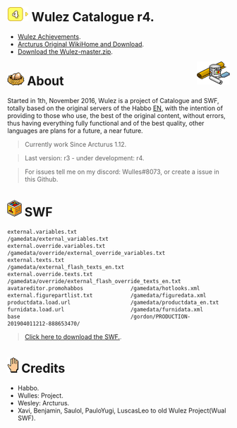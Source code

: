# <img src="https://raw.githubusercontent.com/Wulles/eyethatseeseverything/master/number/4_hi.gif"> Wulez Catalogue r4.

* [Wulez Achievements](https://github.com/Wulles/Achievements).
* [Arcturus Original WikiHome and Download](https://bitbucket.org/Wesley12312/arcturus/wiki/Home).
* [Download the Wulez-master.zip](https://github.com/Wulles/Wulez/archive/master.zip).

<img src="https://raw.githubusercontent.com/Wulles/eyethatseeseverything/master/catal_fp_pic4.gif" align="right">

# <img src="https://raw.githubusercontent.com/Wulles/eyethatseeseverything/master/tonestroom_big.gif"> About

Started in 1th, November 2016, Wulez is a project of Catalogue and SWF, totally based on the original servers of the Habbo [EN](https://habbo.com/), with the intention of providing to those who use, the best of the original content, without errors, thus having everything fully functional and of the best quality, other languages are plans for a future, a near future.

> Currently work Since Arcturus 1.12.

> Last version: r3 - under development: r4.

> For issues tell me on my discord: Wulles#8073, or create a issue in this Github.

# <img src="https://raw.githubusercontent.com/Wulles/eyethatseeseverything/master/pwrup_pins.gif"> SWF
```
external.variables.txt                 /gamedata/external_variables.txt
external.override.variables.txt        /gamedata/override/external_override_variables.txt
external.texts.txt                     /gamedata/external_flash_texts_en.txt
external.override.texts.txt            /gamedata/override/external_flash_override_texts_en.txt
avatareditor.promohabbos               /gamedata/hotlooks.xml
external.figurepartlist.txt            /gamedata/figuredata.xml
productdata.load.url                   /gamedata/productdata_en.txt
furnidata.load.url                     /gamedata/furnidata.xml
base                                   /gordon/PRODUCTION-201904011212-888653470/
```

> [Click here to download the SWF.](https://bit.ly/2Q0FaCc).

# <img src="https://raw.githubusercontent.com/Wulles/eyethatseeseverything/master/me_wave_active.png"> Credits

* Habbo.
* Wulles: Project.
* Wesley: Arcturus.
* Xavi, Benjamin, Saulol, PauloYugi, LuscasLeo to old Wulez Project(Wual SWF).